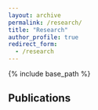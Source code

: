 ```yaml
---
layout: archive
permalink: /research/
title: "Research"
author_profile: true
redirect_form:
  - /research
---
```


{% include base_path %}



## Publications



